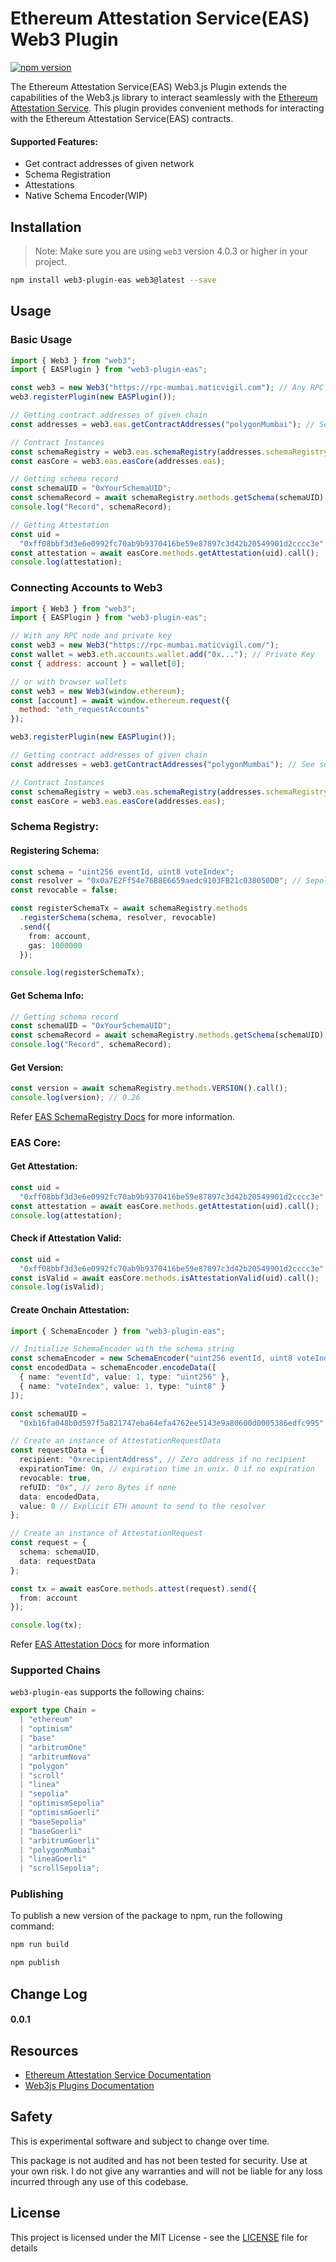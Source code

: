 # Ethereum Attestation Service(EAS) Web3 Plugin

[![npm version](https://img.shields.io/badge/npm-0.0.1-brightgreen)](https://www.npmjs.com/package/web3-plugin-eas)

The Ethereum Attestation Service(EAS) Web3.js Plugin extends the capabilities of the Web3.js library to interact seamlessly with the [Ethereum Attestation Service](https://attest.sh/). This plugin provides convenient methods for interacting with the Ethereum Attestation Service(EAS) contracts.

#### Supported Features:

- Get contract addresses of given network
- Schema Registration
- Attestations
- Native Schema Encoder(WIP)

## Installation

> Note: Make sure you are using `web3` version 4.0.3 or higher in your project.

```bash
npm install web3-plugin-eas web3@latest --save
```

## Usage

### Basic Usage

```js
import { Web3 } from "web3";
import { EASPlugin } from "web3-plugin-eas";

const web3 = new Web3("https://rpc-mumbai.maticvigil.com"); // Any RPC node you wanted to connect with
web3.registerPlugin(new EASPlugin());

// Getting contract addresses of given chain
const addresses = web3.eas.getContractAddresses("polygonMumbai"); // See supported chains for more information.

// Contract Instances
const schemaRegistry = web3.eas.schemaRegistry(addresses.schemaRegistry);
const easCore = web3.eas.easCore(addresses.eas);

// Getting schema record
const schemaUID = "0xYourSchemaUID";
const schemaRecord = await schemaRegistry.methods.getSchema(schemaUID).call();
console.log("Record", schemaRecord);

// Getting Attestation
const uid =
  "0xff08bbf3d3e6e0992fc70ab9b9370416be59e87897c3d42b20549901d2cccc3e";
const attestation = await easCore.methods.getAttestation(uid).call();
console.log(attestation);
```

### Connecting Accounts to Web3

```js
import { Web3 } from "web3";
import { EASPlugin } from "web3-plugin-eas";

// With any RPC node and private key
const web3 = new Web3("https://rpc-mumbai.maticvigil.com/");
const wallet = web3.eth.accounts.wallet.add("0x..."); // Private Key
const { address: account } = wallet[0];

// or with browser wallets
const web3 = new Web3(window.ethereum);
const [account] = await window.ethereum.request({
  method: "eth_requestAccounts"
});

web3.registerPlugin(new EASPlugin());

// Getting contract addresses of given chain
const addresses = web3.getContractAddresses("polygonMumbai"); // See supported chains for more information.

// Contract Instances
const schemaRegistry = web3.eas.schemaRegistry(addresses.schemaRegistry);
const easCore = web3.eas.easCore(addresses.eas);
```

### Schema Registry:

#### Registering Schema:

```ts
const schema = "uint256 eventId, uint8 voteIndex";
const resolver = "0x0a7E2Ff54e76B8E6659aedc9103FB21c038050D0"; // Sepolia 0.26, or 0x00..
const revocable = false;

const registerSchemaTx = await schemaRegistry.methods
  .registerSchema(schema, resolver, revocable)
  .send({
    from: account,
    gas: 1000000
  });

console.log(registerSchemaTx);
```

#### Get Schema Info:

```ts
// Getting schema record
const schemaUID = "0xYourSchemaUID";
const schemaRecord = await schemaRegistry.methods.getSchema(schemaUID).call();
console.log("Record", schemaRecord);
```

#### Get Version:

```ts
const version = await schemaRegistry.methods.VERSION().call();
console.log(version); // 0.26
```

Refer [EAS SchemaRegistry Docs](https://docs.attest.sh/docs/developer-tools/eas-sdk#registering-a-schema) for more information.

### EAS Core:

#### Get Attestation:

```ts
const uid =
  "0xff08bbf3d3e6e0992fc70ab9b9370416be59e87897c3d42b20549901d2cccc3e";
const attestation = await easCore.methods.getAttestation(uid).call();
console.log(attestation);
```

#### Check if Attestation Valid:

```ts
const uid =
  "0xff08bbf3d3e6e0992fc70ab9b9370416be59e87897c3d42b20549901d2cccc3e";
const isValid = await easCore.methods.isAttestationValid(uid).call();
console.log(isValid);
```

#### Create Onchain Attestation:

```ts
import { SchemaEncoder } from "web3-plugin-eas";

// Initialize SchemaEncoder with the schema string
const schemaEncoder = new SchemaEncoder("uint256 eventId, uint8 voteIndex");
const encodedData = schemaEncoder.encodeData([
  { name: "eventId", value: 1, type: "uint256" },
  { name: "voteIndex", value: 1, type: "uint8" }
]);

const schemaUID =
  "0xb16fa048b0d597f5a821747eba64efa4762ee5143e9a80600d0005386edfc995";

// Create an instance of AttestationRequestData
const requestData = {
  recipient: "0xrecipientAddress", // Zero address if no recipient
  expirationTime: 0n, // expiration time in unix. 0 if no expiration
  revocable: true,
  refUID: "0x", // zero Bytes if none
  data: encodedData,
  value: 0 // Explicit ETH amount to send to the resolver
};

// Create an instance of AttestationRequest
const request = {
  schema: schemaUID,
  data: requestData
};

const tx = await easCore.methods.attest(request).send({
  from: account
});

console.log(tx);
```

Refer [EAS Attestation Docs](https://docs.attest.sh/docs/developer-tools/eas-sdk#creating-onchain-attestations) for more information

### Supported Chains

`web3-plugin-eas` supports the following chains:

```ts
export type Chain =
  | "ethereum"
  | "optimism"
  | "base"
  | "arbitrumOne"
  | "arbitrumNova"
  | "polygon"
  | "scroll"
  | "linea"
  | "sepolia"
  | "optimismSepolia"
  | "optimismGoerli"
  | "baseSepolia"
  | "baseGoerli"
  | "arbitrumGoerli"
  | "polygonMumbai"
  | "lineaGoerli"
  | "scrollSepolia";
```

### Publishing

To publish a new version of the package to npm, run the following command:

```bash
npm run build

npm publish
```

## Change Log

#### 0.0.1

## Resources

- [Ethereum Attestation Service Documentation](https://docs.attest.sh/docs/welcome)
- [Web3js Plugins Documentation](https://docs.web3js.org/guides/web3_plugin_guide/)

## Safety

This is experimental software and subject to change over time.

This package is not audited and has not been tested for security. Use at your own risk.
I do not give any warranties and will not be liable for any loss incurred through any use of this codebase.

## License

This project is licensed under the MIT License - see the [LICENSE](LICENSE) file for details

